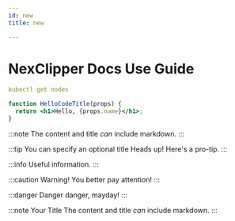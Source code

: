 ```yaml
---
id: new
title: new

---
```


# NexClipper Docs Use Guide

```yaml
kubectl get nodes
```

```jsx title="/src/components/HelloCodeTitle.js"
function HelloCodeTitle(props) {
  return <h1>Hello, {props.name}</h1>;
}
```

:::note
The content and title *can* include markdown.
:::

:::tip You can specify an optional title
Heads up! Here's a pro-tip.
:::

:::info
Useful information.
:::

:::caution
Warning! You better pay attention!
:::

:::danger
Danger danger, mayday!
:::

:::note Your Title
The content and title *can* include markdown.
:::